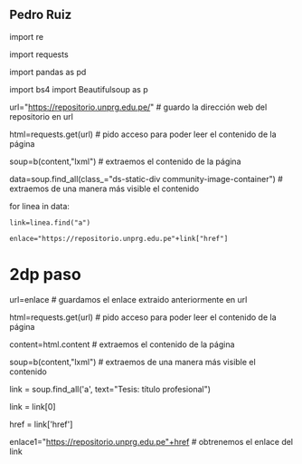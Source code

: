 ## Pedro Ruiz
import re 

import requests 

import pandas as pd 

import bs4 import Beautifulsoup as p

url="https://repositorio.unprg.edu.pe/"              # guardo la dirección web del repositorio en url 

html=requests.get(url)                              # pido acceso para poder leer el contenido de la página 

soup=b(content,"lxml")                              # extraemos el contenido de la página 

data=soup.find_all(class_="ds-static-div community-image-container")      # extraemos de una manera más visible el contenido 

for linea in data:

    link=linea.find("a")
    
    enlace="https://repositorio.unprg.edu.pe"+link["href"]
    
# 2dp paso

url=enlace                     # guardamos el enlace extraido anteriormente en url   
 
html=requests.get(url)                              # pido acceso para poder leer el contenido de la página 

content=html.content                                # extraemos el contenido de la página 

soup=b(content,"lxml")                              # extraemos de una manera más visible el contenido 

link = soup.find_all('a', text="Tesis: título profesional")  

link = link[0]

href = link['href']

enlace1="https://repositorio.unprg.edu.pe"+href           # obtrenemos el enlace del link 







